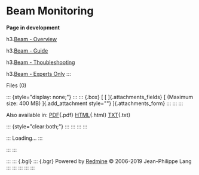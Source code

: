 

# Beam Monitoring

**Page in development**

h3.[Beam -
Overview](Beam_-_Overview)

h3.[Beam -
Guide](Beam_-_Guide)

h3.[Beam -
Thoubleshooting](Beam_-_Thoubleshooting)

h3.[Beam - Experts
Only](Beam_-_Experts_Only)
:::

Files (0)

::: {style="display: none;"}
::: 
::: {.box}
[ [ ]{.attachments_fields} [ (Maximum size: 400 MB) ]{.add_attachment
style=""} ]{.attachments_form}
:::
:::
:::

Also available in:
[PDF](BeamMonitoring.pdf){.pdf}
[HTML](BeamMonitoring.html){.html}
[TXT](BeamMonitoring.txt){.txt}

::: {style="clear:both;"}
:::
:::
:::
:::

::: 
Loading\...
:::

::: 
:::

::: 
::: {.bgl}
::: {.bgr}
Powered by [Redmine](https://www.redmine.org/) © 2006-2019 Jean-Philippe
Lang
:::
:::
:::
:::
:::
